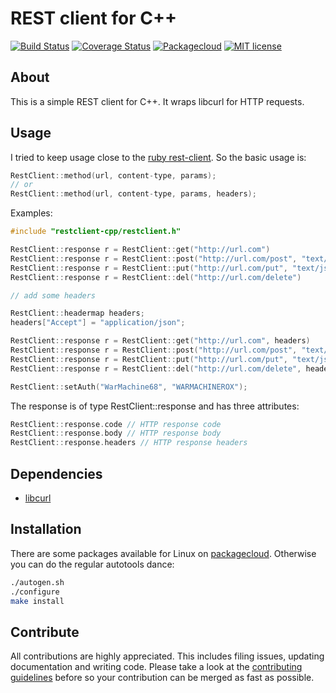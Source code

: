 # REST client for C++
[![Build Status](https://travis-ci.org/mrtazz/restclient-cpp.svg?branch=master)](https://travis-ci.org/mrtazz/restclient-cpp)
[![Coverage Status](https://coveralls.io/repos/mrtazz/restclient-cpp/badge.svg?branch=master&service=github)](https://coveralls.io/github/mrtazz/restclient-cpp?branch=master)
[![Packagecloud](https://img.shields.io/badge/packagecloud-available-brightgreen.svg)](https://packagecloud.io/mrtazz/restclient-cpp)
[![MIT license](https://img.shields.io/badge/license-MIT-blue.svg)](http://opensource.org/licenses/MIT)


## About
This is a simple REST client for C++. It wraps libcurl for HTTP requests.

## Usage
I tried to keep usage close to the [ruby rest-client][]. So the basic usage is:

```cpp
RestClient::method(url, content-type, params);
// or
RestClient::method(url, content-type, params, headers);
```

Examples:

```cpp
#include "restclient-cpp/restclient.h"

RestClient::response r = RestClient::get("http://url.com")
RestClient::response r = RestClient::post("http://url.com/post", "text/json", "{\"foo\": \"bla\"}")
RestClient::response r = RestClient::put("http://url.com/put", "text/json", "{\"foo\": \"bla\"}")
RestClient::response r = RestClient::del("http://url.com/delete")

// add some headers

RestClient::headermap headers;
headers["Accept"] = "application/json";

RestClient::response r = RestClient::get("http://url.com", headers)
RestClient::response r = RestClient::post("http://url.com/post", "text/json", "{\"foo\": \"bla\"}", headers)
RestClient::response r = RestClient::put("http://url.com/put", "text/json", "{\"foo\": \"bla\"}", headers)
RestClient::response r = RestClient::del("http://url.com/delete", headers)

RestClient::setAuth("WarMachine68", "WARMACHINEROX");

```

The response is of type RestClient::response and has three attributes:

```cpp
RestClient::response.code // HTTP response code
RestClient::response.body // HTTP response body
RestClient::response.headers // HTTP response headers
```

## Dependencies
- [libcurl][]

## Installation
There are some packages available for Linux on [packagecloud][packagecloud].
Otherwise you can do the regular autotools dance:

```bash
./autogen.sh
./configure
make install
```

## Contribute
All contributions are highly appreciated. This includes filing issues,
updating documentation and writing code. Please take a look at the
[contributing guidelines][contributing] before so your contribution can be
merged as fast as possible.


[libcurl]: http://curl.haxx.se/libcurl/
[ruby rest-client]: http://github.com/archiloque/rest-client
[gtest]: http://code.google.com/p/googletest/
[packagecloud]: https://packagecloud.io/mrtazz/restclient-cpp
[contributing]: https://github.com/mrtazz/restclient-cpp/blob/master/CONTRIBUTING.md
